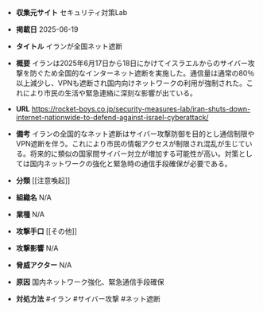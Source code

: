 - **収集元サイト**
セキュリティ対策Lab

- **掲載日**
2025-06-19

- **タイトル**
イランが全国ネット遮断

- **概要**
イランは2025年6月17日から18日にかけてイスラエルからのサイバー攻撃を防ぐため全国的なインターネット遮断を実施した。通信量は通常の80％以上減少し、VPNも遮断され国内向けネットワークの利用が強制された。これにより市民の生活や緊急連絡に深刻な影響が出ている。

- **URL**
https://rocket-boys.co.jp/security-measures-lab/iran-shuts-down-internet-nationwide-to-defend-against-israel-cyberattack/

- **備考**
イランの全国的なネット遮断はサイバー攻撃防御を目的とし通信制限やVPN遮断を伴う。これにより市民の情報アクセスが制限され混乱が生じている。将来的に類似の国家間サイバー対立が増加する可能性が高い。対策としては国内ネットワークの強化と緊急時の通信手段確保が必要である。

- **分類**
[[注意喚起]]

- **組織名**
N/A

- **業種**
N/A

- **攻撃手口**
[[その他]]

- **攻撃影響**
N/A

- **脅威アクター**
N/A

- **原因**
国内ネットワーク強化、緊急通信手段確保

- **対処方法**
#イラン #サイバー攻撃 #ネット遮断
